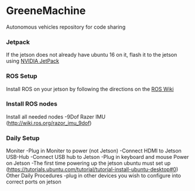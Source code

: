 # GreeneMachine
Autonomous vehicles repository for code sharing

### Jetpack
If the jetson does not already have ubuntu 16 on it, flash it to the jetson using [NVIDIA JetPack](https://developer.nvidia.com/embedded/jetpack)

### ROS Setup
Install ROS on your jetson by following the directions on the [ROS Wiki](http://wiki.ros.org/kinetic/Installation/Ubuntu)

### Install ROS nodes
Install all needed nodes 
  -9Dof Razer IMU (http://wiki.ros.org/razor_imu_9dof)

### Daily Setup
Moniter
  -Plug in Moniter to power (not Jetson)
  -Connect HDMI to Jetson
USB-Hub
  -Connect USB hub to Jetson
  -Plug in keyboard and mouse
Power on Jetson
  -The first time powering up the jetson ubuntu must set up (https://tutorials.ubuntu.com/tutorial/tutorial-install-ubuntu-desktop#0)
Other Daily Procedures
  -plug in other devices you wish to configure into correct ports on jetson
